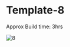 # Template-8

Approx Build time: 3hrs

![8](https://user-images.githubusercontent.com/43082361/181779529-8750f61a-c7c4-4038-a0de-3112e3ea9cb7.png)

